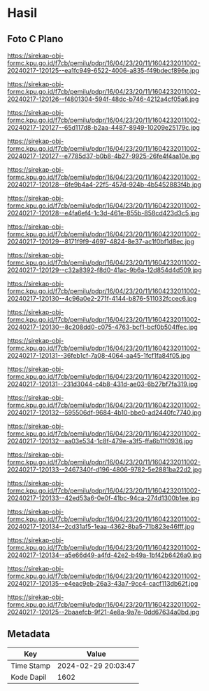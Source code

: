 # Hasil

## Foto C Plano

https://sirekap-obj-formc.kpu.go.id/f7cb/pemilu/pdpr/16/04/23/20/11/1604232011002-20240217-120125--ea1fc949-6522-4006-a835-f49bdecf896e.jpg

https://sirekap-obj-formc.kpu.go.id/f7cb/pemilu/pdpr/16/04/23/20/11/1604232011002-20240217-120126--f4801304-594f-48dc-b746-4212a4cf05a6.jpg

https://sirekap-obj-formc.kpu.go.id/f7cb/pemilu/pdpr/16/04/23/20/11/1604232011002-20240217-120127--65d117d8-b2aa-4487-8949-10209e25179c.jpg

https://sirekap-obj-formc.kpu.go.id/f7cb/pemilu/pdpr/16/04/23/20/11/1604232011002-20240217-120127--e7785d37-b0b8-4b27-9925-26fe4f4aa10e.jpg

https://sirekap-obj-formc.kpu.go.id/f7cb/pemilu/pdpr/16/04/23/20/11/1604232011002-20240217-120128--6fe9b4a4-22f5-457d-924b-4b5452883f4b.jpg

https://sirekap-obj-formc.kpu.go.id/f7cb/pemilu/pdpr/16/04/23/20/11/1604232011002-20240217-120128--e4fa6ef4-1c3d-461e-855b-858cd423d3c5.jpg

https://sirekap-obj-formc.kpu.go.id/f7cb/pemilu/pdpr/16/04/23/20/11/1604232011002-20240217-120129--8171f9f9-4697-4824-8e37-ac1f0bf1d8ec.jpg

https://sirekap-obj-formc.kpu.go.id/f7cb/pemilu/pdpr/16/04/23/20/11/1604232011002-20240217-120129--c32a8392-f8d0-41ac-9b6a-12d854d4d509.jpg

https://sirekap-obj-formc.kpu.go.id/f7cb/pemilu/pdpr/16/04/23/20/11/1604232011002-20240217-120130--4c96a0e2-271f-4144-b876-511032fccec6.jpg

https://sirekap-obj-formc.kpu.go.id/f7cb/pemilu/pdpr/16/04/23/20/11/1604232011002-20240217-120130--8c208dd0-c075-4763-bcf1-bcf0b504ffec.jpg

https://sirekap-obj-formc.kpu.go.id/f7cb/pemilu/pdpr/16/04/23/20/11/1604232011002-20240217-120131--36feb1cf-7a08-4064-aa45-1fcf1fa84f05.jpg

https://sirekap-obj-formc.kpu.go.id/f7cb/pemilu/pdpr/16/04/23/20/11/1604232011002-20240217-120131--231d3044-c4b8-431d-ae03-6b27bf7fa319.jpg

https://sirekap-obj-formc.kpu.go.id/f7cb/pemilu/pdpr/16/04/23/20/11/1604232011002-20240217-120132--595506df-9684-4b10-bbe0-ad2440fc7740.jpg

https://sirekap-obj-formc.kpu.go.id/f7cb/pemilu/pdpr/16/04/23/20/11/1604232011002-20240217-120132--aa03e534-1c8f-479e-a3f5-ffa6b11f0936.jpg

https://sirekap-obj-formc.kpu.go.id/f7cb/pemilu/pdpr/16/04/23/20/11/1604232011002-20240217-120133--2467340f-d196-4806-9782-5e2881ba22d2.jpg

https://sirekap-obj-formc.kpu.go.id/f7cb/pemilu/pdpr/16/04/23/20/11/1604232011002-20240217-120133--42ed53a6-0e0f-41bc-94ca-274d1300b1ee.jpg

https://sirekap-obj-formc.kpu.go.id/f7cb/pemilu/pdpr/16/04/23/20/11/1604232011002-20240217-120134--2cd31af5-1eaa-4362-8ba5-71b823e46fff.jpg

https://sirekap-obj-formc.kpu.go.id/f7cb/pemilu/pdpr/16/04/23/20/11/1604232011002-20240217-120134--a5e66d49-a4fd-42e2-b49a-1bf42b6426a0.jpg

https://sirekap-obj-formc.kpu.go.id/f7cb/pemilu/pdpr/16/04/23/20/11/1604232011002-20240217-120135--e4eac9eb-26a3-43a7-9cc4-cacf113db62f.jpg

https://sirekap-obj-formc.kpu.go.id/f7cb/pemilu/pdpr/16/04/23/20/11/1604232011002-20240217-120125--2baaefcb-9f21-4e8a-9a7e-0dd67634a0bd.jpg


## Metadata

| Key        | Value               |
| ---------- | ------------------- |
| Time Stamp | 2024-02-29 20:03:47 |
| Kode Dapil | 1602                |



